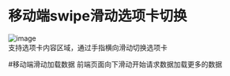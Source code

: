 # 移动端swipe滑动选项卡切换
![image](https://github.com/cywcd/town_scenery/blob/master/images/town_scenery.jpg)<br>
支持选项卡内容区域，通过手指横向滑动切换选项卡

#移动端滑动加载数据
前端页面向下滑动开始请求数据加载更多的数据
